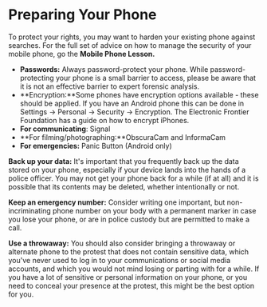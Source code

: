 [Title]: # (Preparing Your Phone)
[Difficulty]: # (Advanced)
[Order]: # (1)

# Preparing Your Phone

To protect your rights, you may want to harden your existing phone against searches. For the full set of advice on how to manage the security of your mobile phone, go the **Mobile Phone Lesson.**

*   **Passwords:** Always password-protect your phone. While password-protecting your phone is a small barrier to access, please be aware that it is not an effective barrier to expert forensic analysis.
*   **Encryption:**Some phones have encryption options available - these should be applied. If you have an Android phone this can be done in Settings -> Personal -> Security -> Encryption. The Electronic Frontier Foundation has a guide on how to encrypt iPhones.
*   **For communicating**: Signal
*   **For filming/photographing:**ObscuraCam and InformaCam
*   **For emergencies:** Panic Button (Android only)

**Back up your data:** It's important that you frequently back up the data stored on your phone, especially if your device lands into the hands of a police officer. You may not get your phone back for a while (if at all) and it is possible that its contents may be deleted, whether intentionally or not.

**Keep an emergency number:** Consider writing one important, but non-incriminating phone number on your body with a permanent marker in case you lose your phone, or are in police custody but are permitted to make a call.

**Use a throwaway:** You should also consider bringing a throwaway or alternate phone to the protest that does not contain sensitive data, which you've never used to log in to your communications or social media accounts, and which you would not mind losing or parting with for a while. If you have a lot of sensitive or personal information on your phone, or you need to conceal your presence at the protest, this might be the best option for you.
